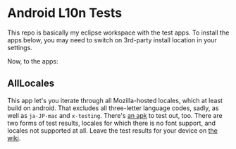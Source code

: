 Android L10n Tests
==================

This repo is basically my eclipse workspace with the test apps. To install the
apps below, you may need to switch on 3rd-party install location in your
settings.

Now, to the apps:

AllLocales
----------

This app let's you iterate through all Mozilla-hosted locales, which at least 
build on android. That excludes all three-letter language codes, sadly, as
well as `ja-JP-mac` and `x-testing`. There's
[an apk](http://bit.ly/s4e3Wy) to test out, too.
There are two forms of test results, locales for which there is no font
support, and locales not supported at all. Leave the test results for
your device on 
[the wiki](https://wiki.mozilla.org/L10n:Mobile/Android/LocaleOSDeviceMatrics).
